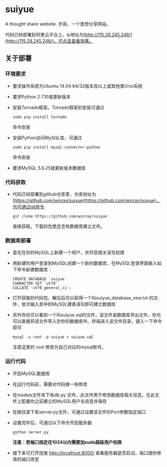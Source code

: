 # suiyue
A thought share website.
岁阅，一个思想分享网站。

代码已经部署到阿里云平台上，ip地址为[http://115.28.245.246/](http://115.28.245.246/)。可点击查看效果。

## 关于部署

### 环境要求

- 要求操作系统为Ubuntu 14.04 64/32版本及以上或其他类Unix系统
- 要求Python 2.7.10或更新版本
- 安装Tornado框架。Tornado框架的安装可通过

    ```
    sudo pip install tornado
    ```

    命令安装
- 安装Python访问MySQL库，可通过 

    ```
    sudo pip install mysql-connector-python
    ```
    命令安装
- 要求MySQL 5.6.25或更新版本数据库

### 代码获取
- 代码已经部署到github仓库里，仓库地址为[https://github.com/winray/suiyue](https://github.com/winray/suiyue)，也可通过git命令
 
    ```
    git clone https://github.com/winray/suiyue
    ```
    
    直接获取。下载的包里还含有数据库建立文件。
    
### 数据库部署
- 首先在你的MySQL上新建一个用户，并开启相关读写权限
- 用新建的用户登录到MySQL创建一个新的数据库，在MySQL登录界面输入如下命令新建数据库：

    ```
    CREATE DATABASE `suiyue`
    CHARACTER SET 'utf8'
    COLLATE 'utf8_general_ci';
    ```
    
- 打开获取的代码包，解压后可以获得一个叫suiyue_database_new.txt 的文件，依次输入其中的MySQL建表语句即可建立数据库
- 另外你也可以看到一个叫suiyue.sql的文件，该文件是数据库导出文件，你也可以直接将该文件导入到你的数据库中。终端进入该文件目录，键入一下命令即可
    
    ```
    mysql -u root -p suiyue < suiyue.sql
    ```
  注意这里的 root 修改为自己对应的mysql账号。

### 运行代码
- 开启MySQL数据库
- 在运行代码前，需要对代码做一些修改
- 在models文件夹下有db.py 文件，此文件用于修改数据库相关信息。在此文件上配置你之前建立的MySQL用户名信息并保存
- 在根目录下有server.py文件，可通过设置该文件的Port参数指定端口
- 设置完毕后，可通过以下命令开启服务器

    ```
    python server.py
    ```
    
    **注意：若端口指定在1024以内需要加sudo超级用户权限**
- 接下来可打开连接 [http://localhost:8000/](http://localhost:8000/) 查看服务器是否启动，端口随你修改的端口改变
